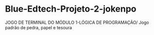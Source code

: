 # Blue-Edtech-Projeto-2-jokenpo
JOGO DE TERMINAL DO MÓDULO 1-LÓGICA DE PROGRAMAÇÃO/
Jogo padrão de pedra, papel e tesoura
